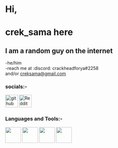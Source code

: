 # Hi, 
# crek_sama here

## I am a random guy on the internet
-he/him <br>
-reach me at :discord: crackheadforya#2258 <br>
  and/or creksama@gmail.com

### socials:-
[<img src='https://cdn.jsdelivr.net/npm/simple-icons@3.0.1/icons/github.svg' alt='github' height='40'>](https://github.com/crackheadforya)  [<img src='https://cdn.jsdelivr.net/npm/simple-icons@3.0.1/icons/reddit.svg' alt='Reddit' height='40'>](https://www.reddit.com/user/magnalexfierrochase)  

### Languages and Tools:-
<image src="https://user-images.githubusercontent.com/85007320/121510310-21769980-ca05-11eb-8654-7e412d798a4c.png" width="50" height="50"> <image src="https://user-images.githubusercontent.com/85007320/121511042-e032b980-ca05-11eb-814b-373e079dffcb.png" width="50" height="50">  <image src="https://user-images.githubusercontent.com/85007320/121511410-3869bb80-ca06-11eb-877a-2fd9f2c223a5.png" width="50" height="50">   <image src="https://user-images.githubusercontent.com/85007320/121512349-3e13d100-ca07-11eb-9284-0c442d6d89a5.png" width="50" hight="50">
  
 
